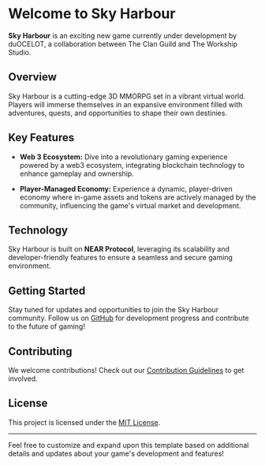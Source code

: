 # Welcome to Sky Harbour

**Sky Harbour** is an exciting new game currently under development by duOCELOT, a collaboration between The Clan Guild and The Workship Studio.

## Overview

Sky Harbour is a cutting-edge 3D MMORPG set in a vibrant virtual world. Players will immerse themselves in an expansive environment filled with adventures, quests, and opportunities to shape their own destinies.

## Key Features

- **Web 3 Ecosystem:** Dive into a revolutionary gaming experience powered by a web3 ecosystem, integrating blockchain technology to enhance gameplay and ownership.
  
- **Player-Managed Economy:** Experience a dynamic, player-driven economy where in-game assets and tokens are actively managed by the community, influencing the game's virtual market and development.

## Technology

Sky Harbour is built on **NEAR Protocol**, leveraging its scalability and developer-friendly features to ensure a seamless and secure gaming environment.

## Getting Started

Stay tuned for updates and opportunities to join the Sky Harbour community. Follow us on [GitHub](https://github.com/duOCELOT/sky-harbour) for development progress and contribute to the future of gaming!

## Contributing

We welcome contributions! Check out our [Contribution Guidelines](CONTRIBUTING.md) to get involved.

## License

This project is licensed under the [MIT License](LICENSE).

---

Feel free to customize and expand upon this template based on additional details and updates about your game's development and features!
